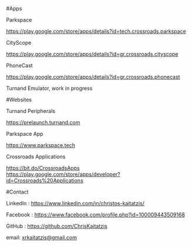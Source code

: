 #Apps

Parkspace

https://play.google.com/store/apps/details?id=tech.crossroads.parkspace

CityScope

https://play.google.com/store/apps/details?id=gr.crossroads.cityscope

PhoneCast

https://play.google.com/store/apps/details?id=gr.crossroads.phonecast

Turnand Emulator, work in progress


#Websites

Turnand Peripherals 

https://prelaunch.turnand.com

Parkspace App

https://www.parkspace.tech

Crossroads Applications

https://bit.do/CrossroadsApps
https://play.google.com/store/apps/developer?id=Crossroads%20Applications


#Contact

LinkedIn :  https://www.linkedin.com/in/christos-kaitatzis/

Facebook :  https://www.facebook.com/profile.php?id=100009443509168

GitHub :  https://github.com/ChrisKaitatzis

email:  xrkaitatzis@gmail.com




